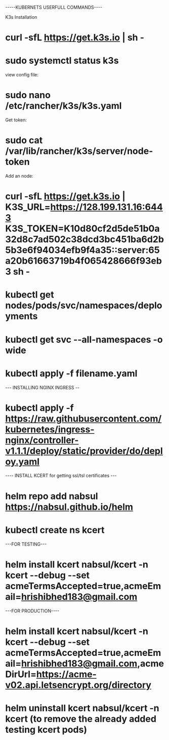 -----KUBERNETS USERFULL COMMANDS----

K3s Installation

# curl -sfL https://get.k3s.io | sh -

# sudo systemctl status k3s

view config file:
# sudo nano /etc/rancher/k3s/k3s.yaml

Get token:
# sudo cat /var/lib/rancher/k3s/server/node-token

Add an node:

# curl -sfL https://get.k3s.io | K3S_URL=https://128.199.131.16:6443 K3S_TOKEN=K10d80cf2d5de51b0a32d8c7ad502c38dcd3bc451ba6d2b5b3e6f94034efb9f4a35::server:65a20b61663719b4f065428666f93eb3 sh -

# kubectl get nodes/pods/svc/namespaces/deployments

# kubectl get svc --all-namespaces -o wide

# kubectl apply -f filename.yaml


--- INSTALLING NGINX INGRESS --

# kubectl apply -f https://raw.githubusercontent.com/kubernetes/ingress-nginx/controller-v1.1.1/deploy/static/provider/do/deploy.yaml


---- INSTALL KCERT for getting ssl/tsl certificates ---

# helm repo add nabsul https://nabsul.github.io/helm

# kubectl create ns kcert


---FOR TESTING---

# helm install kcert nabsul/kcert -n kcert --debug --set acmeTermsAccepted=true,acmeEmail=hrishibhed183@gmail.com


---FOR PRODUCTION----

# helm install kcert nabsul/kcert -n kcert --debug --set acmeTermsAccepted=true,acmeEmail=hrishibhed183@gmail.com,acmeDirUrl=https://acme-v02.api.letsencrypt.org/directory

# helm uninstall kcert nabsul/kcert -n kcert (to remove the already added testing kcert pods)


